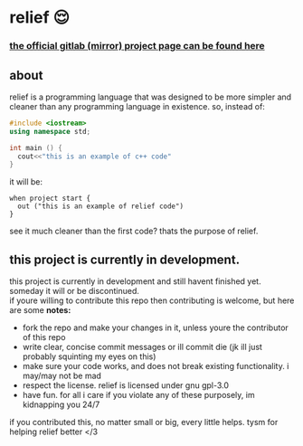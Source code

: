 # relief 😌

### [the official gitlab (mirror) project page can be found here](https://gitlab.com/pinn1s/relief)

## about
relief is a programming language that was designed to be more simpler and cleaner than any programming language in existence.
so, instead of:
```cpp
#include <iostream>
using namespace std;

int main () {
  cout<<"this is an example of c++ code"
}
```
it will be:
```relief
when project start {
  out ("this is an example of relief code")
}
```
see it much cleaner than the first code? thats the purpose of relief.
## this project is currently in development.
this project is currently in development and still havent finished yet. someday it will or be discontinued.\
if youre willing to contribute this repo then contributing is welcome, but here are some **notes:**
- fork the repo and make your changes in it, unless youre the contributor of this repo
- write clear, concise commit messages or ill commit die (jk ill just probably squinting my eyes on this)
- make sure your code works, and does not break existing functionality. i may/may not be mad
- respect the license. relief is licensed under gnu gpl-3.0
- have fun. for all i care
if you violate any of these purposely, im kidnapping you 24/7

if you contributed this, no matter small or big, every little helps. tysm for helping relief better </3